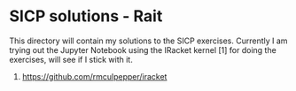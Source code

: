 # SICP solutions - Rait

This directory will contain my solutions to the SICP exercises. Currently I am trying out 
the Jupyter Notebook using the IRacket kernel [1] for doing the exercises, will see if I stick
with it.

1. https://github.com/rmculpepper/iracket

